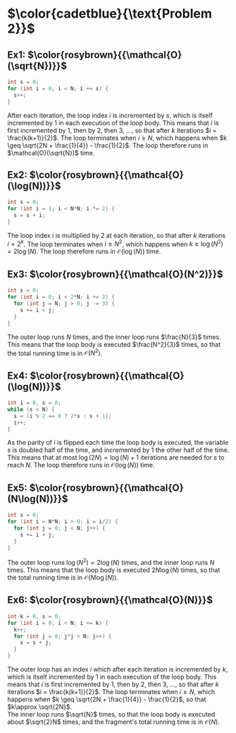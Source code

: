 # $\color{cadetblue}{\text{Problem 2}}$

## Ex1: $\color{rosybrown}{{\mathcal{O}(\sqrt{N})}}$

```c
int s = 0;
for (int i = 0; i < N; i += s) {
  s++;
}
```

After each iteration, the loop index $i$ is incremented by $s$, which is itself incremented by $1$ in each execution of the loop body. This means that $i$ is first incremented by 1, then by 2, then 3, ..., so that after $k$ iterations $i = \frac{k(k+1)}{2}$. The loop terminates when $i \geq N$, which happens when $k \geq \sqrt{2N + \frac{1}{4}} - \frac{1}{2}$. The loop therefore runs in $\mathcal{O}(\sqrt{N})$ time.

## Ex2: $\color{rosybrown}{{\mathcal{O}(\log(N))}}$

```c
int s = 0;
for (int i = 1; i < N*N; i *= 2) {
  s = s + i;
}
```

The loop index $i$ is multiplied by 2 at each iteration, so that after $k$ iterations $i = 2^k$. The loop terminates when $i \geq N^2$, which happens when $k \geq \log(N^2) = 2\log(N)$. The loop therefore runs in $\mathcal{O}(\log(N))$ time.

## Ex3: $\color{rosybrown}{{\mathcal{O}(N^2)}}$

```c
int s = 0;
for (int i = 0; i < 2*N; i += 2) {
  for (int j = N; j > 0; j -= 3) {
    s += i + j;
  }
}
```

The outer loop runs $N$ times, and the inner loop runs $\frac{N}{3}$ times. This means that the loop body is executed $\frac{N^2}{3}$ times, so that the total running time is in $\mathcal{O}(N^2)$.

## Ex4: $\color{rosybrown}{{\mathcal{O}(\log(N))}}$

```c
int i = 0, s = 0;
while (s < N) {
  s = (i % 2 == 0 ? 2*s : s + 1);
  i++;
}
```

As the parity of $i$ is flipped each time the loop body is executed, the variable $s$ is doubled half of the time, and incremented by 1 the other half of the time. This means that at most $\log(2N) = \log(N) + 1$ iterations are needed for $s$ to reach $N$. The loop therefore runs in $\mathcal{O}(\log(N))$ time.

## Ex5: $\color{rosybrown}{{\mathcal{O}(N\log(N))}}$

```c
int s = 0;
for (int i = N*N; i > 0; i = i/2) {
  for (int j = 0; j < N; j++) {
    s += i + j;
  }
}
```

The outer loop runs $\log(N^2) = 2\log(N)$ times, and the inner loop runs $N$ times. This means that the loop body is executed $2N\log(N)$ times, so that the total running time is in $\mathcal{O}(N\log(N))$.

## Ex6: $\color{rosybrown}{{\mathcal{O}(N)}}$

```c
int k = 0, s = 0;
for (int i = 0; i < N; i += k) {
  k++;
  for (int j = 0; j*j < N; j++) {
    s = s + j;
  }
}
```

The outer loop has an index $i$ which after each iteration is incremented by $k$, which is itself incremented by $1$ in each execution of the loop body. This means that $i$ is first incremented by 1, then by 2, then 3, ..., so that after $k$ iterations $i = \frac{k(k+1)}{2}$. The loop terminates when $i \geq N$, which happens when $k \geq \sqrt{2N + \frac{1}{4}} - \frac{1}{2}$, so that $k\approx \sqrt{2N}$.  
The inner loop runs $\sqrt{N}$ times, so that the loop body is executed about $\sqrt{2}N$ times, and the fragment's total running time is in $\mathcal{O}(N)$.
